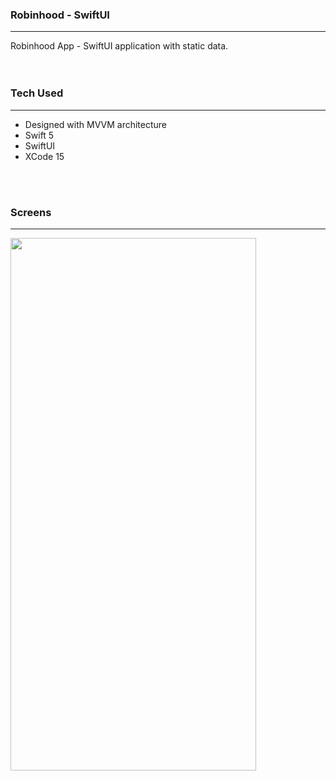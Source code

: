 <h3>Robinhood - SwiftUI</h3>
<hr>

Robinhood App - SwiftUI application with static data.
<br/><br/><br/>
<h3>Tech Used</h3>
<hr>
<ul>
  <li>Designed with MVVM architecture</li>
  <li>Swift 5</li>
  <li>SwiftUI</li>
  <li>XCode 15</li>
</ul>
<br/><br/>

<h3>Screens</h3>
<hr>
<div style="float:left">
<img src="Screens/Simulator Screen Recording - iPhone 15 - 2025-05-05 at 16.46.22.gif"  width = "393" height = "852" />
</div>
